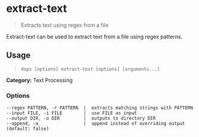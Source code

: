 # extract-text

> Extracts text using regex from a file

Extract-text can be used to extract text from a file using regex patterns.

## Usage

> `dops [options] extract-text [options] [arguments...]`

**Category:** Text Processing  

### Options
```flags
--regex PATTERN, -r PATTERN  |  extracts matching strings with PATTERN  
--input FILE, -i FILE        |  use FILE as input  
--output DIR, -o DIR         |  outputs to directory DIR  
--append, -a                 |  append instead of overriding output (default: false)  
```
